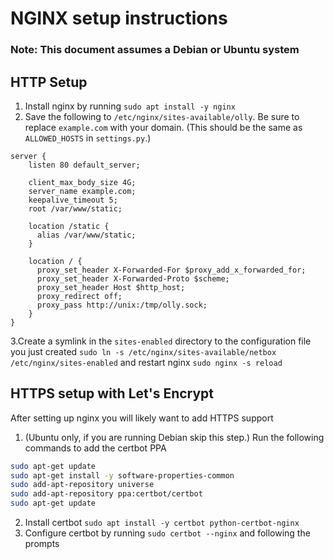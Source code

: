 # NGINX setup instructions

### Note: This document assumes a Debian or Ubuntu system

## HTTP Setup

1. Install nginx by running `sudo apt install -y nginx`
2. Save the following to `/etc/nginx/sites-available/olly`. Be sure to replace `example.com` with your domain. (This should be the same as `ALLOWED_HOSTS` in `settings.py`.)
```nginx
server {
    listen 80 default_server;

    client_max_body_size 4G;
    server_name example.com;
    keepalive_timeout 5;
    root /var/www/static;

    location /static {
      alias /var/www/static;
    }

    location / {
      proxy_set_header X-Forwarded-For $proxy_add_x_forwarded_for;
      proxy_set_header X-Forwarded-Proto $scheme;
      proxy_set_header Host $http_host;
      proxy_redirect off;
      proxy_pass http://unix:/tmp/olly.sock;
    }
}
```
3.Create a symlink in the `sites-enabled` directory to the configuration file you just created `sudo ln -s /etc/nginx/sites-available/netbox /etc/nginx/sites-enabled` and restart nginx `sudo nginx -s reload`

## HTTPS setup with Let's Encrypt

After setting up nginx you will likely want to add HTTPS support

1. (Ubuntu only, if you are running Debian skip this step.) Run the following commands to add the certbot PPA
```bash
sudo apt-get update
sudo apt-get install -y software-properties-common
sudo add-apt-repository universe
sudo add-apt-repository ppa:certbot/certbot
sudo apt-get update
```
2. Install certbot `sudo apt install -y certbot python-certbot-nginx`
3. Configure certbot by running `sudo certbot --nginx` and following the prompts